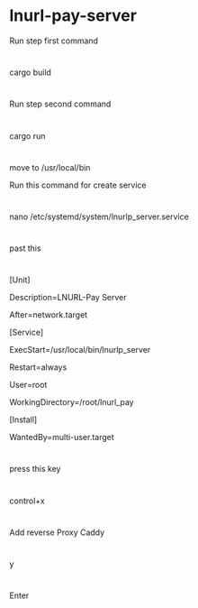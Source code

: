 # lnurl-pay-server

Run step first command
#
cargo build
#
Run step second command
#
cargo run
#
move to /usr/local/bin




Run this command for create service
#
nano /etc/systemd/system/lnurlp_server.service
#
past this 
#
[Unit]

Description=LNURL-Pay Server

After=network.target

[Service]

ExecStart=/usr/local/bin/lnurlp_server

Restart=always

User=root

WorkingDirectory=/root/lnurl_pay


[Install]

WantedBy=multi-user.target
#




press this key 
#
control+x
#

Add reverse Proxy Caddy
#



y

#
Enter
#
